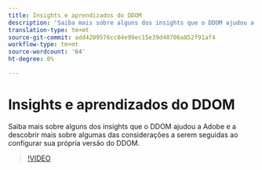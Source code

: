 ```yaml
---
title: Insights e aprendizados do DDOM
description: 'Saiba mais sobre alguns dos insights que o DDOM ajudou a Adobe e a descobrir mais sobre algumas das considerações a serem seguidas ao configurar sua própria versão do DDOM. '
translation-type: tm+mt
source-git-commit: add4209576cc04e99ec15e39d40706a852f91af4
workflow-type: tm+mt
source-wordcount: '64'
ht-degree: 0%

---
```



# Insights e aprendizados do DDOM

Saiba mais sobre alguns dos insights que o DDOM ajudou a Adobe e a descobrir mais sobre algumas das considerações a serem seguidas ao configurar sua própria versão do DDOM.

>[!VIDEO](https://video.tv.adobe.com/v/41693)
